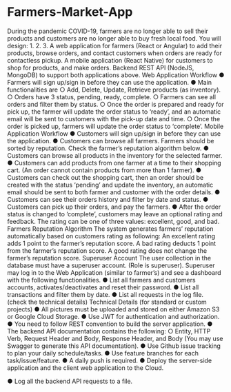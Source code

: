 # Farmers-Market-App
During the pandemic COVID-19, farmers are no longer able to sell their products and customers are no longer able to buy fresh local food.
You will design:
1.
2. 3.
A web application for farmers (React or Angular) to add their products, browse orders, and contact customers when orders are ready for contactless pickup.
A mobile application (React Native) for customers to shop for products, and make orders.
Backend REST API (NodeJS, MongoDB) to support both applications above.
Web Application Workflow
● Farmers will sign up/sign in before they can use the application.
● Main functionalities are
○ Add, Delete, Update, Retrieve products (as inventory).
○ Orders have 3 status, pending, ready, complete.
○ Farmers can see all orders and filter them by status.
○ Once the order is prepared and ready for pick up, the farmer will
update the order status to ‘ready’, and an automatic email will
be sent to customers with the pick-up date and time.
○ Once the order is picked up, farmers will update the order status
to ‘complete’.
Mobile Application Workflow
● Customers will sign up/sign in before they can use the application.
● Customers can browse all farmers. Farmers should be sorted by
reputation. Check the farmer’s reputation algorithm below.
● Customers can browse all products in the inventory for the selected
farmer.
● Customers can add products from one farmer at a time to their shopping
cart. (An order cannot contain products from more than 1 farmer).
● Customers can check out the shopping cart, then an order should be
created with the status ‘pending’ and update the inventory, an
 automatic email should be sent to both farmer and customer with the
order details.
● Customers can see their orders history and filter by date and status.
● Customers can pick up their orders, and pay the farmers.
● After the order status is changed to ‘complete’, customers may leave an
optional rating and feedback. The rating can be one of three values: excellent, good, and bad.
Farmers Reputation Algorithm
The system generates farmers’ reputation automatically based on customers rating as following:
An excellent rating adds 1 point to the farmer’s reputation score. A bad rating deducts 1 point from the farmer’s reputation score. A good rating does not change the farmer’s reputation score.
Superuser Account
The user collection in the database must have a superuser account. (Role is superuser).
Superuser may log in to the Web Application (similar to farmer’s) and see a dashboard with the following functionalities.
● List all farmers and customers accounts, activates/deactivates and reset their password.
● List all transactions and filter them by date.
● List all requests in the log file. (check the technical details)
Technical Details (for standard or custom projects)
● All pictures must be uploaded and stored on either Amazon S3 or Google Cloud Storage.
● Use JWT for authentication and authorization.
● You need to follow REST convention to build the server application.
● The backend API documentation contains the following:
○ Entity, HTTP Verb, Request Header and Body, Response Header, and Body (You may use Swagger to generate this API documentation).
● Use Github issue tracking to plan your daily schedule/tasks.
● Use feature branches for each task/issue/feature.
● A daily push is required.
● Deploy the server-side application and the client web application to the Cloud.

● Log all the backend API requests to a file.
